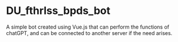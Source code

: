 # DU_fthrlss_bpds_bot
A simple bot created using Vue.js that can perform the functions of chatGPT, and can be connected to another server if the need arises.

